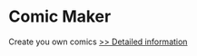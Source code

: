 # Comic Maker
Create you own comics
[>> Detailed information](https://secure.shareit.com/shareit/product.html?productid=300253994&affiliateid=200057808)